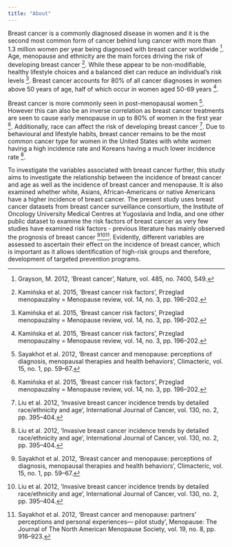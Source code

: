 ```yaml
---
title: "About"
---
```


Breast cancer is a commonly diagnosed disease in women and it is the second most common form of cancer behind lung cancer with more than 1.3 million women per year being diagnosed with breast cancer worldwide [^1]. Age, menopause and ethnicity are the main forces driving the risk of developing breast cancer [^2]. While these appear to be non-modifiable, healthy lifestyle choices and a balanced diet can reduce an individual’s risk levels [^2]. Breast cancer accounts for 80% of all cancer diagnoses in women above 50 years of age, half of which occur in women aged 50-69 years [^2].

Breast cancer is more commonly seen in post-menopausal women [^3]. However this can also be an inverse correlation as breast cancer treatments are seen to cause early menopause in up to 80% of women in the first year [^2]. Additionally, race can affect the risk of developing breast cancer [^4]. Due to behavioural and lifestyle habits, breast cancer remains to be the most common cancer type for women in the United States with white women having a high incidence rate and Koreans having a much lower incidence rate [^4]. 

To investigate the variables associated with breast cancer further, this study aims to investigate the relationship between the incidence of breast cancer and age as well as the incidence of breast cancer and menopause. It is also examined whether white, Asians, African-Americans or native Americans have a higher incidence of breast cancer. The present study uses breast cancer datasets from breast cancer surveillance consortium, the Institute of Oncology University Medical Centres at Yugoslavia and India, and one other public dataset to examine the risk factors of breast cancer as very few studies have examined risk factors - previous literature has mainly observed the prognosis of breast cancer [^3][^4][^5]. Evidently, different variables are assessed to ascertain their effect on the incidence of breast cancer, which is important as it allows identification of high-risk groups and therefore, development of targeted prevention programs.

[^1]: Grayson, M. 2012, ‘Breast cancer’, Nature, vol. 485, no. 7400, S49.
[^2]: Kamińska et al. 2015, ‘Breast cancer risk factors’, Przeglad menopauzalny = Menopause review, vol. 14, no. 3, pp. 196–202.
[^3]: Sayakhot et al. 2012, ‘Breast cancer and menopause: perceptions of diagnosis, menopausal therapies and health behaviors’, Climacteric, vol. 15, no. 1, pp. 59–67.
[^4]: Liu et al. 2012, ‘Invasive breast cancer incidence trends by detailed race/ethnicity and age’, International Journal of Cancer, vol. 130, no. 2, pp. 395–404.
[^5]: Sayakhot et al. 2012, ‘Breast cancer and menopause: partners’ perceptions and personal experiences— pilot study’, Menopause: The Journal of The North American Menopause Society, vol. 19, no. 8, pp. 916–923.
[^6]: Sweeney, C. 2004, ‘Risk Factors for Breast Cancer in Elderly Women’, American Journal of Epidemiology, vol. 160, no. 9, pp. 868-75.